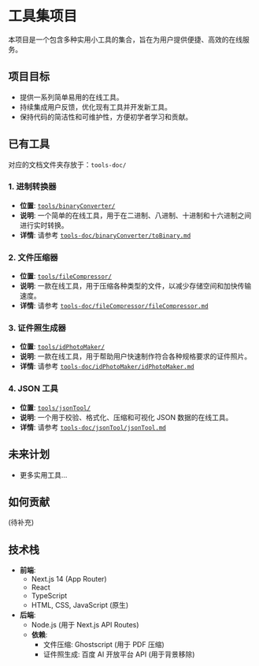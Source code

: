 # 工具集项目

本项目是一个包含多种实用小工具的集合，旨在为用户提供便捷、高效的在线服务。

## 项目目标

- 提供一系列简单易用的在线工具。
- 持续集成用户反馈，优化现有工具并开发新工具。
- 保持代码的简洁性和可维护性，方便初学者学习和贡献。

## 已有工具

对应的文档文件夹存放于：`tools-doc/`

### 1. 进制转换器

- **位置**: [`tools/binaryConverter/`](tools/binaryConverter/)
- **说明**: 一个简单的在线工具，用于在二进制、八进制、十进制和十六进制之间进行实时转换。
- **详情**: 请参考 [`tools-doc/binaryConverter/toBinary.md`](tools-doc/binaryConverter/toBinary.md)

### 2. 文件压缩器

- **位置**: [`tools/fileCompressor/`](tools/fileCompressor/)
- **说明**: 一款在线工具，用于压缩各种类型的文件，以减少存储空间和加快传输速度。
- **详情**: 请参考 [`tools-doc/fileCompressor/fileCompressor.md`](tools-doc/fileCompressor/fileCompressor.md)

### 3. 证件照生成器

- **位置**: [`tools/idPhotoMaker/`](tools/idPhotoMaker/)
- **说明**: 一款在线工具，用于帮助用户快速制作符合各种规格要求的证件照片。
- **详情**: 请参考 [`tools-doc/idPhotoMaker/idPhotoMaker.md`](tools-doc/idPhotoMaker/idPhotoMaker.md)

### 4. JSON 工具

- **位置**: [`tools/jsonTool/`](tools/jsonTool/)
- **说明**: 一个用于校验、格式化、压缩和可视化 JSON 数据的在线工具。
- **详情**: 请参考 [`tools-doc/jsonTool/jsonTool.md`](tools-doc/jsonTool/jsonTool.md)

## 未来计划

- 更多实用工具...

## 如何贡献

(待补充)

## 技术栈

- **前端**:
    - Next.js 14 (App Router)
    - React
    - TypeScript
    - HTML, CSS, JavaScript (原生)
- **后端**:
    - Node.js (用于 Next.js API Routes)
    - **依赖**:
        - 文件压缩: Ghostscript (用于 PDF 压缩)
        - 证件照生成: 百度 AI 开放平台 API (用于背景移除)

